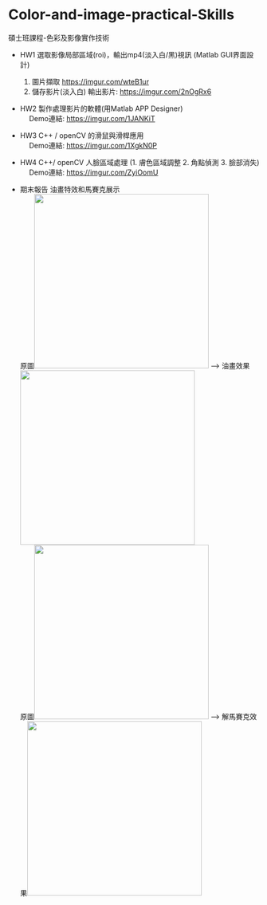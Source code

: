 # Color-and-image-practical-Skills
碩士班課程-色彩及影像實作技術

- HW1 選取影像局部區域(roi)，輸出mp4(淡入白/黑)視訊 (Matlab GUI界面設計)
  1. 圖片擷取
    https://imgur.com/wteB1ur
  2. 儲存影片(淡入白)
    輸出影片: https://imgur.com/2nOgRx6

- HW2 製作處理影片的軟體(用Matlab APP Designer)  
  &emsp; Demo連結: https://imgur.com/1JANKiT

- HW3 C++ / openCV 的滑鼠與滑桿應用  
  &emsp; Demo連結: https://imgur.com/1XgkN0P

- HW4 C++/ openCV 人臉區域處理 (1. 膚色區域調整 2. 角點偵測 3. 臉部消失)   
  &emsp; Demo連結: https://imgur.com/ZyiOomU

- 期末報告 油畫特效和馬賽克展示  
  原圖<img height='350' width='350' src="https://i.imgur.com/Li8uERz.png"> --> 油畫效果<img height='350' width='350' src="https://i.imgur.com/H2ZQw1F.png">  
  原圖<img height='350' width='350' src="https://i.imgur.com/eF9R5Ue.png"> --> 解馬賽克效果<img height='350' width='350' src="https://i.imgur.com/6o47OgR.png">  
